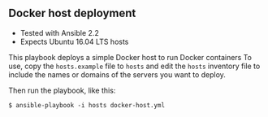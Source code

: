 ## Docker host deployment

- Tested with Ansible 2.2
- Expects Ubuntu 16.04 LTS hosts

This playbook deploys a simple Docker host to run Docker containers
To use, copy the `hosts.example` file to `hosts` and edit the `hosts`
inventory file to include the names or domains of the servers you want
to deploy.

Then run the playbook, like this:

```
$ ansible-playbook -i hosts docker-host.yml
```

